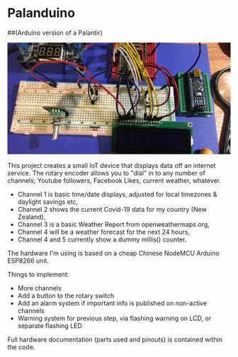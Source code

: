 # Palanduino

##(Arduino version of a Palantir)

![Palanduino, unboxed](https://raw.githubusercontent.com/jackmachiela/Palanduino/master/Palanduino%20Github%20Display.jpg)

This project creates a small IoT device that displays data off an internet service. The rotary encoder allows you to "dial" in to any number of channels; Youtube followers, Facebook Likes, current weather, whatever.

 - Channel 1 is basic time/date displays, adjusted for local timezones & daylight savings etc,
 - Channel 2 shows the current Covid-19 data for my country (New Zealand),
 - Channel 3 is a basic Weather Report from openweathermaps.org,
 - Channel 4 will be a weather forecast for the next 24 hours,
 - Channel 4 and 5 currently show a dummy millis() counter.

The hardware I'm using is based on a cheap Chinese NodeMCU Arduino ESP8266 unit.

Things to implement:
 - More channels
 - Add a button to the rotary switch
 - Add an alarm system if important info is published on non-active channels
 - Warning system for previous step, via flashing warning on LCD, or separate flashing LED

Full hardware documentation (parts used and pinouts) is contained within the code.
